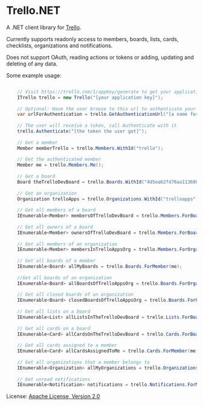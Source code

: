 # Trello.NET
A .NET client library for [Trello](https://trello.com).

Currently supports readonly access to members, boards, lists, cards, checklists, organizations and notifications.

Does not support OAuth, reading actions or tokens or adding, updating and deleting of any data.

Some example usage:

```csharp

	// Visit https://trello.com/1/appKey/generate to get your application key
	ITrello trello = new Trello("[your application key]");
	
	// Optional: Have the user browse to this url to authenticate your application
	var urlForAuthentication = trello.GetAuthenticationUrl("[a name for your application]");
	
	// The user will receive a token, call Authenticate with it
	trello.Authenticate("[the token the user got]");
	
	// Get a member
	Member memberTrello = trello.Members.WithId("trello");
	
	// Get the authenticated member
	Member me = trello.Members.Me();
	
	// Get a board
	Board theTrelloDevBoard = trello.Boards.WithId("4d5ea62fd76aa1136000000c");
	
	// Get an organization
	Organization trelloApps = trello.Organizations.WithId("trelloapps");
	
	// Get all members of a board
	IEnumerable<Member> membersOfTrelloDevBoard = trello.Members.ForBoard(theTrelloDevBoard);
	
	// Get all owners of a board
	IEnumerable<Member> ownersOfTrelloDevBoard = trello.Members.ForBoard(theTrelloDevBoard, MemberFilter.Owners);
	
	// Get all members of an organization
	IEnumerable<Member> membersInTrelloAppsOrg = trello.Members.ForOrganization(trelloApps);
	
	// Get all boards of a member
	IEnumerable<Board> allMyBoards = trello.Boards.ForMember(me);
	
	//Get all boards of an organization
	IEnumerable<Board> allBoardsOfTrelloAppsOrg = trello.Boards.ForOrganization(trelloApps);
	
	// Get all closed boards of an organization
	IEnumerable<Board> closedBoardsOfTrelloAppsOrg = trello.Boards.ForOrganization(trelloApps, BoardFilter.Closed);
	
	// Get all lists on a board
	IEnumerable<List> allListsInTheTrelloDevBoard = trello.Lists.ForBoard(theTrelloDevBoard);
	
	// Get all cards on a board
	IEnumerable<Card> allCardsOnTheTrelloDevBoard = trello.Cards.ForBoard(theTrelloDevBoard);
	
	// Get all cards assigned to a member
	IEnumerable<Card> allCardsAssignedToMe = trello.Cards.ForMember(me);
	
	// Get all organizations that a member belongs to
	IEnumerable<Organization> allMyOrganizations = trello.Organizations.ForMember(me);
	
	// Get unread notifications
	IEnumerable<Notification> notifications = trello.Notifications.ForMe(readFilter: ReadFilter.Unread);
```
	
License: [Apache License, Version 2.0](http://www.apache.org/licenses/LICENSE-2.0.html)	